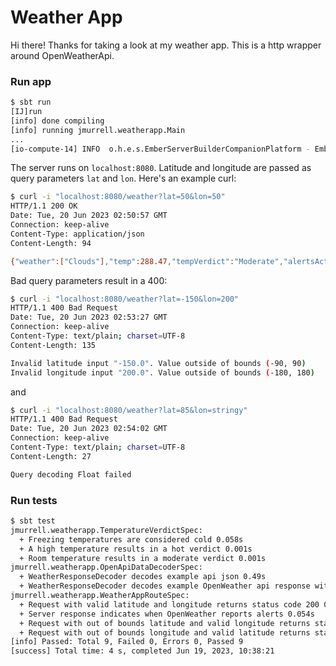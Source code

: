 # Weather App

Hi there! Thanks for taking a look at my weather app. This is a http wrapper around OpenWeatherApi.

### Run app

```bash
$ sbt run
[IJ]run
[info] done compiling
[info] running jmurrell.weatherapp.Main
...
[io-compute-14] INFO  o.h.e.s.EmberServerBuilderCompanionPlatform - Ember-Server service bound to address: [::]:8080

```

The server runs on `localhost:8080`. Latitude and longitude are passed as query parameters `lat` and `lon`. Here's an example curl:

```bash
$ curl -i "localhost:8080/weather?lat=50&lon=50"
HTTP/1.1 200 OK
Date: Tue, 20 Jun 2023 02:50:57 GMT
Connection: keep-alive
Content-Type: application/json
Content-Length: 94

{"weather":["Clouds"],"temp":288.47,"tempVerdict":"Moderate","alertsActive":false,"alerts":[]}
```

Bad query parameters result in a 400:

```bash
$ curl -i "localhost:8080/weather?lat=-150&lon=200"
HTTP/1.1 400 Bad Request
Date: Tue, 20 Jun 2023 02:53:27 GMT
Connection: keep-alive
Content-Type: text/plain; charset=UTF-8
Content-Length: 135

Invalid latitude input "-150.0". Value outside of bounds (-90, 90)
Invalid longitude input "200.0". Value outside of bounds (-180, 180)
```
and
```bash
$ curl -i "localhost:8080/weather?lat=85&lon=stringy"
HTTP/1.1 400 Bad Request
Date: Tue, 20 Jun 2023 02:54:02 GMT
Connection: keep-alive
Content-Type: text/plain; charset=UTF-8
Content-Length: 27

Query decoding Float failed
```

### Run tests

```bash
$ sbt test
jmurrell.weatherapp.TemperatureVerdictSpec:
  + Freezing temperatures are considered cold 0.058s
  + A high temperature results in a hot verdict 0.001s
  + Room temperature results in a moderate verdict 0.001s
jmurrell.weatherapp.OpenApiDataDecoderSpec:
  + WeatherResponseDecoder decodes example api json 0.49s
  + WeatherResponseDecoder decodes example OpenWeather api response with no alert 0.004s
jmurrell.weatherapp.WeatherAppRouteSpec:
  + Request with valid latitude and longitude returns status code 200 0.541s
  + Server response indicates when OpenWeather reports alerts 0.054s
  + Request with out of bounds latitude and valid longitude returns status code 400 0.001s
  + Request with out of bounds longitude and valid latitude returns status code 400 0.001s
[info] Passed: Total 9, Failed 0, Errors 0, Passed 9
[success] Total time: 4 s, completed Jun 19, 2023, 10:38:21
```